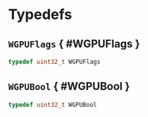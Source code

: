 # Typedefs

## `WGPUFlags` { #WGPUFlags }

```C
typedef uint32_t WGPUFlags
```

## `WGPUBool` { #WGPUBool }

```C
typedef uint32_t WGPUBool
```


